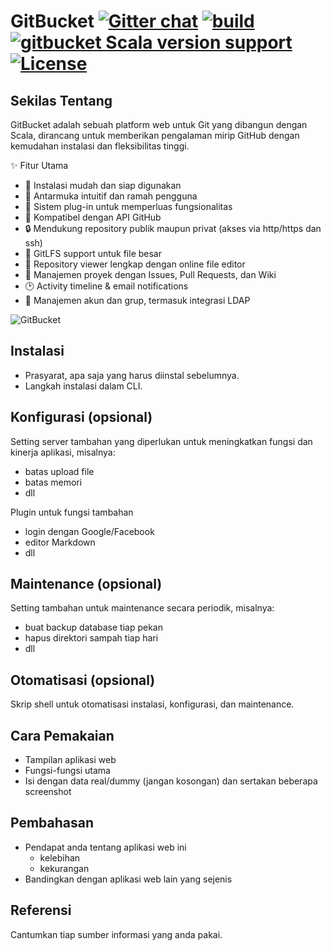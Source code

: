 GitBucket [![Gitter chat](https://badges.gitter.im/gitbucket/gitbucket.svg)](https://gitter.im/gitbucket/gitbucket) [![build](https://github.com/gitbucket/gitbucket/actions/workflows/build.yml/badge.svg)](https://github.com/gitbucket/gitbucket/actions/workflows/build.yml) [![gitbucket Scala version support](https://index.scala-lang.org/gitbucket/gitbucket/gitbucket/latest-by-scala-version.svg)](https://index.scala-lang.org/gitbucket/gitbucket/gitbucket) [![License](https://img.shields.io/badge/License-Apache%202.0-blue.svg)](https://github.com/gitbucket/gitbucket/blob/master/LICENSE)
=========

## Sekilas Tentang

GitBucket adalah sebuah platform web untuk Git yang dibangun dengan Scala, dirancang untuk memberikan pengalaman mirip GitHub dengan kemudahan instalasi dan fleksibilitas tinggi.

✨ Fitur Utama

- 🚀 Instalasi mudah dan siap digunakan
- 🎨 Antarmuka intuitif dan ramah pengguna
- 🔌 Sistem plug-in untuk memperluas fungsionalitas
- 🔄 Kompatibel dengan API GitHub
- 🔒 Mendukung repository publik maupun privat (akses via http/https dan ssh)
- 📂 GitLFS support untuk file besar
- 👀 Repository viewer lengkap dengan online file editor
- 📌 Manajemen proyek dengan Issues, Pull Requests, dan Wiki
- 🕑 Activity timeline & email notifications
- 👥 Manajemen akun dan grup, termasuk integrasi LDAP


![GitBucket](https://gitbucket.github.io/img/screenshots/screenshot-repository_viewer.png)

## Instalasi

- Prasyarat, apa saja yang harus diinstal sebelumnya.
- Langkah instalasi dalam CLI.


## Konfigurasi (opsional)

Setting server tambahan yang diperlukan untuk meningkatkan fungsi dan kinerja aplikasi, misalnya:
- batas upload file
- batas memori
- dll

Plugin untuk fungsi tambahan
- login dengan Google/Facebook
- editor Markdown
- dll


##  Maintenance (opsional)

Setting tambahan untuk maintenance secara periodik, misalnya:
- buat backup database tiap pekan
- hapus direktori sampah tiap hari
- dll


## Otomatisasi (opsional)

Skrip shell untuk otomatisasi instalasi, konfigurasi, dan maintenance.


## Cara Pemakaian

- Tampilan aplikasi web
- Fungsi-fungsi utama
- Isi dengan data real/dummy (jangan kosongan) dan sertakan beberapa screenshot


## Pembahasan

- Pendapat anda tentang aplikasi web ini
    - kelebihan
    - kekurangan
- Bandingkan dengan aplikasi web lain yang sejenis


## Referensi

Cantumkan tiap sumber informasi yang anda pakai.


